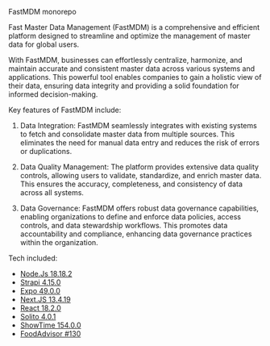 FastMDM monorepo

Fast Master Data Management (FastMDM) is a comprehensive and efficient platform designed to streamline and optimize the management of master data for global users. 

With FastMDM, businesses can effortlessly centralize, harmonize, and maintain accurate and consistent master data across various systems and applications. This powerful tool enables companies to gain a holistic view of their data, ensuring data integrity and providing a solid foundation for informed decision-making.

Key features of FastMDM include:

1. Data Integration: FastMDM seamlessly integrates with existing systems to fetch and consolidate master data from multiple sources. This eliminates the need for manual data entry and reduces the risk of errors or duplications.

2. Data Quality Management: The platform provides extensive data quality controls, allowing users to validate, standardize, and enrich master data. This ensures the accuracy, completeness, and consistency of data across all systems.

3. Data Governance: FastMDM offers robust data governance capabilities, enabling organizations to define and enforce data policies, access controls, and data stewardship workflows. This promotes data accountability and compliance, enhancing data governance practices within the organization.

Tech included:
- [Node.Js 18.18.2](https://github.com/nodejs/node)
- [Strapi 4.15.0](https://github.com/strapi/strapi)
- [Expo 49.0.0](https://github.com/expo/examples)
- [Next.JS 13.4.19](https://github.com/vercel/next.js)
- [React 18.2.0](https://github.com/facebook/react/)
- [Solito 4.0.1](https://github.com/nandorojo/solito)
- [ShowTime 154.0.0](https://github.com/showtime-xyz/showtime-frontend/tree/staging)
- [FoodAdvisor #130](https://github.com/strapi/foodadvisor)
